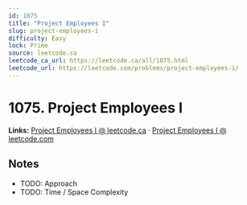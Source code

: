 ```yaml
--- 
id: 1075
title: "Project Employees I"
slug: project-employees-i
difficulty: Easy
lock: Prime
source: leetcode.ca
leetcode_ca_url: https://leetcode.ca/all/1075.html
leetcode_url: https://leetcode.com/problems/project-employees-i/
---
```


# 1075. Project Employees I

**Links:** [Project Employees I @ leetcode.ca](https://leetcode.ca/all/1075.html) · [Project Employees I @ leetcode.com](https://leetcode.com/problems/project-employees-i/)

## Notes
- TODO: Approach
- TODO: Time / Space Complexity
